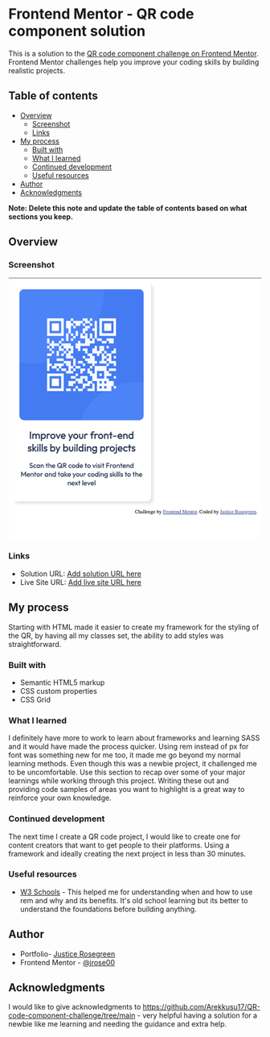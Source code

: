 # Frontend Mentor - QR code component solution

This is a solution to the [QR code component challenge on Frontend Mentor](https://www.frontendmentor.io/challenges/qr-code-component-iux_sIO_H). Frontend Mentor challenges help you improve your coding skills by building realistic projects. 

## Table of contents

- [Overview](#overview)
  - [Screenshot](#screenshot)
  - [Links](#links)
- [My process](#my-process)
  - [Built with](#built-with)
  - [What I learned](#what-i-learned)
  - [Continued development](#continued-development)
  - [Useful resources](#useful-resources)
- [Author](#author)
- [Acknowledgments](#acknowledgments)

**Note: Delete this note and update the table of contents based on what sections you keep.**

## Overview

### Screenshot

![](/images/Screenshot%202023-08-31%20at%2012.53.48.png)

### Links

- Solution URL: [Add solution URL here](https://your-solution-url.com)
- Live Site URL: [Add live site URL here](https://your-live-site-url.com)

## My process

Starting with HTML made it easier to create my framework for the styling of the QR, by having all my classes set, the ability to add styles was straightforward.

### Built with

- Semantic HTML5 markup
- CSS custom properties
- CSS Grid


### What I learned

I definitely have more to work to learn about frameworks and learning SASS and it would have made the process quicker. Using rem instead of px for font was something new for me too, it made me go beyond my normal learning methods. Even though this was a newbie project, it challenged me to be uncomfortable.
Use this section to recap over some of your major learnings while working through this project. Writing these out and providing code samples of areas you want to highlight is a great way to reinforce your own knowledge.


### Continued development

The next time I create a QR code project, I would like to create one for content creators that want to get people to their platforms. Using a framework and ideally creating the next project in less than 30 minutes.

### Useful resources

- [W3 Schools](https://www.w3schools.com/) - This helped me for understanding when and how to use rem and why and its benefits. It's old school learning but its better to understand the foundations before building anything.


## Author

- Portfolio- [Justice Rosegreen](https://jrose00.github.io/justicerosegreen/
)
- Frontend Mentor - [@jrose00](https://www.frontendmentor.io/profile/jrose00)


## Acknowledgments

I would like to give acknowledgments to https://github.com/Arekkusu17/QR-code-component-challenge/tree/main - very helpful having a solution for a newbie like me learning and needing the guidance and extra help.

